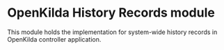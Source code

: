 # OpenKilda History Records module

This module holds the implementation for system-wide history records in OpenKilda controller application.
